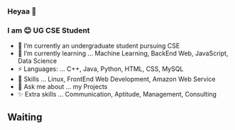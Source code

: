 ### Heyaa 👋

### I am 😊 UG CSE Student 

- 🔭 I’m currently an undergraduate student pursuing CSE 
- 🌱 I’m currently learning ... Machine Learning, BackEnd Web, JavaScript, Data Science
- ⚡ Languages: ...  C++, Java, Python, HTML, CSS, MySQL
- 🤔 Skills ... Linux, FrontEnd Web Development, Amazon Web Service
- 💬 Ask me about ... my Projects
- ✨ Extra skills ... Communication, Aptitude, Management, Consulting

## Waiting


